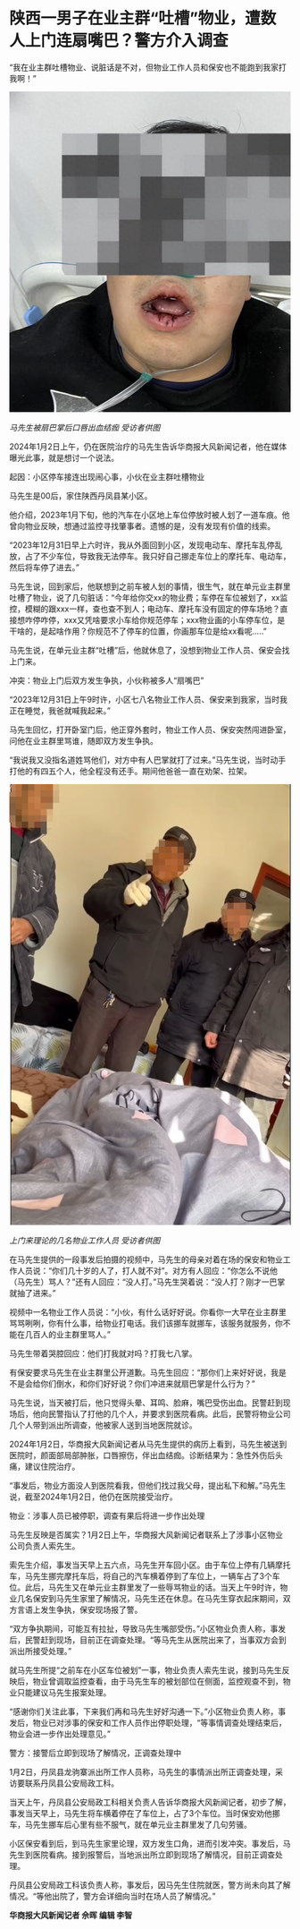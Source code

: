 # 陕西一男子在业主群“吐槽”物业，遭数人上门连扇嘴巴？警方介入调查

“我在业主群吐槽物业、说脏话是不对，但物业工作人员和保安也不能跑到我家打我啊！”

![064fea82bf5bd308b4b523f019a401fb.jpg](https://raw.githubusercontent.com/qqhsx/qqnews_image/main/2024/01/03/陕西一男子在业主群“吐槽”物业，遭数人上门连扇嘴巴？警方介入调查/064fea82bf5bd308b4b523f019a401fb.jpg)

_马先生被扇巴掌后口唇出血结痂 受访者供图_

2024年1月2日上午，仍在医院治疗的马先生告诉华商报大风新闻记者，他在媒体曝光此事，就是想讨一个说法。

起因：小区停车接连出现闹心事，小伙在业主群吐槽物业

马先生是00后，家住陕西丹凤县某小区。

他介绍，2023年1月下旬，他的汽车在小区地上车位停放时被人划了一道车痕。他曾向物业反映，想通过监控寻找肇事者。遗憾的是，没有发现有价值的线索。

“2023年12月31日早上六时许，我从外面回到小区，发现电动车、摩托车乱停乱放，占了不少车位，导致我无法停车。我只好自己挪走车位上的摩托车、电动车，然后将车停了进去。”

马先生说，回到家后，他联想到之前车被人划的事情，很生气，就在单元业主群里吐槽了物业，说了几句脏话：“今年给你交xx的物业费；车停在车位被划了，xx监控，模糊的跟xxx一样，查也查不到人；电动车、摩托车没有固定的停车场地？直接想咋停咋停，xxx又凭啥要求小车给你规范停车；xxx物业画的小车停车位，是干啥的，是起啥作用？你规范不了停车的位置，你画那车位是给xx看呢.....”

马先生说，在单元业主群“吐槽”后，他就休息了，没想到物业工作人员、保安会找上门来。

冲突：物业上门后双方发生争执，小伙称被多人“扇嘴巴”

“2023年12月31日上午9时许，小区七八名物业工作人员、保安来到我家，当时我正在睡觉，我爸就喊我起来。”

马先生回忆，打开卧室门后，他正穿外套时，物业工作人员、保安突然闯进卧室，问他在业主群里骂谁，随即双方发生争执。

“我说我又没指名道姓骂他们，对方中有人巴掌就打了过来。”马先生说，当时动手打他的有四五个人，他全程没有还手。期间他爸爸一直在劝架、拉架。

![4b0c53ea91c7ea7168d99826c17aa589.jpg](https://raw.githubusercontent.com/qqhsx/qqnews_image/main/2024/01/03/陕西一男子在业主群“吐槽”物业，遭数人上门连扇嘴巴？警方介入调查/4b0c53ea91c7ea7168d99826c17aa589.jpg)

 _上门来理论的几名物业工作人员 受访者供图_

在马先生提供的一段事发后拍摄的视频中，马先生的母亲对着在场的保安和物业工作人员说：“你们几十岁的人了，打人就不对”。对方有人回应：“你怎么不说他（马先生）骂人？”还有人回应：“没人打。”马先生哭着说：“没人打？刚才一巴掌就抽了进来。”

视频中一名物业工作人员说：“小伙，有什么话好好说。你看你一大早在业主群里骂骂咧咧，你有什么事，给物业打电话。我们该挪车就挪车，该服务就服务，你不能在几百人的业主群里骂人。”

马先生带着哭腔回应：他们打我就对吗？打我七八掌。

有保安要求马先生在业主群里公开道歉。马先生回应：“那你们上来好好说，我是不是会给你们倒水，和你们好好说？你们冲进来就扇巴掌是什么行为？”

马先生说，当天被打后，他只觉得头晕、耳鸣、脸麻，嘴巴受伤出血。民警赶到现场后，他向民警指认了打他的几个人，并要求到医院看病。此后，民警将物业公司几个人带到派出所调查，他被家人送到当地医院就诊。

2024年1月2日，华商报大风新闻记者从马先生提供的病历上看到，马先生被送到医院时，颜面部局部肿胀，口唇擦伤，伴出血结痂。诊断结果为：急性外伤后头痛，建议住院治疗。

“事发后，物业方面没人到医院看我，但他们找过我父母，提出私下和解。”马先生说，截至2024年1月2日，他仍在医院接受治疗。

物业：涉事人员已被停职，调查有果后将进一步作出处理

马先生反映是否属实？1月2日上午，华商报大风新闻记者联系上了涉事小区物业公司负责人索先生。

索先生介绍，事发当天早上五六点，马先生开车回小区。由于车位上停有几辆摩托车，马先生挪完摩托车后，将自己的汽车横着停到了车位上，一辆车占了3个车位。此后，马先生又在单元业主群里发了一些辱骂物业的话。当天上午9时许，物业几名保安到马先生家里了解情况，马先生还在休息。在马先生穿衣起床期间，双方言语上发生争执，保安现场报了警。

“双方争执期间，可能互有拉扯，导致马先生嘴部受伤。”小区物业负责人称，事发后，民警赶到现场，目前正在调查处理。“等马先生从医院出来了，当事双方会到派出所接受处理。”

就马先生所提“之前车在小区车位被划”一事，物业负责人索先生说，接到马先生反映后，物业曾调取监控查看，由于马先生车的被划部位在侧面，监控观查不到，物业只能建议马先生报案处理。

“感谢你们关注此事，下来我们再和马先生好好沟通一下。”小区物业负责人称，事发后，物业已对涉事的保安和工作人员作出停职处理，“等事情调查处理结束后，物业会进一步作出处理意见。”

警方：接警后立即到现场了解情况，正调查处理中

1月2日，丹凤县龙驹寨派出所工作人员称，马先生的事情派出所正调查处理，采访要联系丹凤县公安局政工科。

当天上午，丹凤县公安局政工科相关负责人告诉华商报大风新闻记者，初步了解，事发当天早上，马先生将车横着停在了车位上，占了3个车位。当时保安劝他挪车，马先生挪车后心里有些不服气，就在单元业主群里发了几句劳骚。

小区保安看到后，到马先生家里论理，双方发生口角，进而引发冲突。事发后，马先生到医院看病。接到报警后，当地派出所立即到现场了解情况，目前正调查处理。

丹凤县公安局政工科该负责人称，事发后，因马先生住院就医，警方尚未向其了解情况。“等他出院了，警方会详细向当时在场人员了解情况。”

**华商报大风新闻记者 佘晖 编辑 李智**

